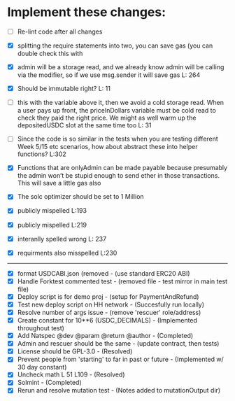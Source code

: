 # Implement these changes:

- [ ] Re-lint code after all changes
- [x] splitting the require statements into two, you can save gas (you can double check this with

- [x] admin will be a storage read, and we already know admin will be calling via the modifier, so if we use msg.sender it will save gas L: 264
- [x] Should be immutable right? L: 11
- [ ] this with the variable above it, then we avoid a cold storage read. When a user pays up front, the priceInDollars variable must be cold read to check they paid the right price. We might as well warm up the depositedUSDC slot at the same time too L: 31

- [ ] Since the code is so similar in the tests when you are testing different Week 5/15 etc scenarios, how about abstract these into helper functions? L:302

- [x] Functions that are onlyAdmin can be made payable because presumably the admin won’t be stupid enough to send ether in those transactions. This will save a little gas also

- [x] The solc optimizer should be set to 1 Million
- [x] publicly mispelled L:193
- [x] publicly mispelled L:219
- [x] interanlly spelled wrong L: 237
- [x] requirments also misspelled L:230

***

- [x] format USDCABI.json (removed                              - (use standard ERC20 ABI)
- [x] Handle Forktest commented test                            - (removed file - test mirror in main test file)
- [x] Deploy script is for demo proj                            - (setup for PaymentAndRefund)
- [x] Test new deploy script on HH network                      - (Succesfully run locally)
- [x] Resolve number of args issue                              - (remove 'rescuer' role/address)
- [x] Create constant for 10**6 (USDC_DECIMALS)                 - (Implemented throughout test)
- [x] Add Natspec @dev @param @return @author                   - (Completed)
- [x] Admin and rescuer should be the same                      - (update contract, then tests)
- [x] License should be GPL-3.0                                 - (Resolved)
- [x] Prevent people from 'starting' to far in past or future   - (Implemented w/ 30 day constant)
- [x] Uncheck math L 51 L109                                    - (Resolved)
- [x] Solmint                                                   - (Completed)
- [x] Rerun and resolve mutation test                           - (Notes added to mutationOutput dir)
